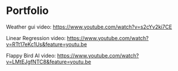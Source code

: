# Portfolio

Weather gui video: https://www.youtube.com/watch?v=s2cYv2ki7CE

Linear Regression video: https://www.youtube.com/watch?v=RTt17eKc1Us&feature=youtu.be

Flappy Bird AI video: https://www.youtube.com/watch?v=LMtEJgfNTC8&feature=youtu.be
